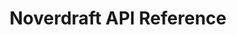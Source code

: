 ---
title: Noverdraft API Reference

includes:
  - registration
  - session
  - profile
  - notification
  - loans
  - payments
  - errors

# includes errors.md.erb

search: true
---
